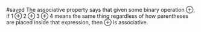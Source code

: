 #saved
The associative property says that given some binary operation $\oplus$, if $1 \oplus 2 \oplus 3 \oplus 4$ means the same thing regardless of how parentheses are placed inside that expression, then $\oplus$ is associative.
